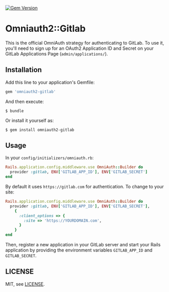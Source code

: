 [![Gem Version](https://badge.fury.io/rb/omniauth2-gitlab.svg)](http://badge.fury.io/rb/omniauth2-gitlab)

# Omniauth2::Gitlab

This is the official OmniAuth strategy for authenticating to GitLab. To use it,
you'll need to sign up for an OAuth2 Application ID and Secret on your GitLab
Applications Page (`admin/applications/`).

## Installation

Add this line to your application's Gemfile:

```ruby
gem 'omniauth2-gitlab'
```

And then execute:

    $ bundle

Or install it yourself as:

    $ gem install omniauth2-gitlab

## Usage

In your `config/initializers/omniauth.rb`:

```ruby
Rails.application.config.middleware.use OmniAuth::Builder do
  provider :gitlab, ENV['GITLAB_APP_ID'], ENV['GITLAB_SECRET']
end
```

By default it uses `https://gitlab.com` for authentication. To change to your
site:

```ruby
Rails.application.config.middleware.use OmniAuth::Builder do
  provider :gitlab, ENV['GITLAB_APP_ID'], ENV['GITLAB_SECRET'],
    {
      :client_options => {
        :site => 'https://YOURDOMAIN.com',
      }
    }
end
```

Then, register a new application in your GitLab server and start your Rails
application by providing the environment variables `GITLAB_APP_ID` and
`GITLAB_SECRET`.

## LICENSE

MIT, see [LICENSE](./LICENSE).
